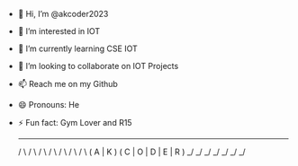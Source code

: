 - 👋 Hi, I’m @akcoder2023
- 👀 I’m interested in IOT
- 🌱 I’m currently learning CSE IOT
- 💞️ I’m looking to collaborate on IOT Projects
- 📫 Reach me on my Github
- 😄 Pronouns: He
- ⚡ Fun fact:  Gym Lover and R15


   _   _     _   _   _   _   _  
  / \ / \   / \ / \ / \ / \ / \ 
 ( A | K ) ( C | O | D | E | R )
  \_/ \_/   \_/ \_/ \_/ \_/ \_/ 


<!---
akcoder2023/akcoder2023 is a ✨ special ✨ repository because its `README.md` (this file) appears on your GitHub profile.
You can click the Preview link to take a look at your changes.
--->
